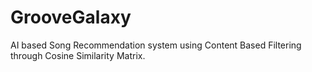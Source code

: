 # GrooveGalaxy
AI based Song Recommendation system using Content Based Filtering through Cosine Similarity Matrix.

